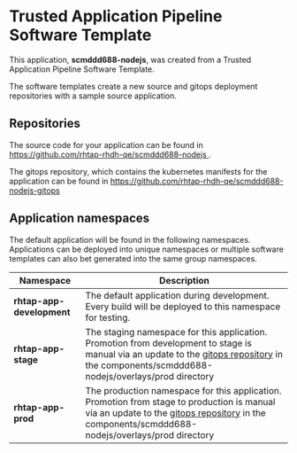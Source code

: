# Trusted Application Pipeline Software Template

This application, **scmddd688-nodejs**, was created from a Trusted Application Pipeline Software Template.

The software templates create a new source and gitops deployment repositories with a sample source application. 

## Repositories

The source code for your application can be found in [https://github.com/rhtap-rhdh-qe/scmddd688-nodejs ](https://github.com/rhtap-rhdh-qe/scmddd688-nodejs ).
 
The gitops repository, which contains the kubernetes manifests for the application can be found in 
[https://github.com/rhtap-rhdh-qe/scmddd688-nodejs-gitops ](https://github.com/rhtap-rhdh-qe/scmddd688-nodejs-gitops ) 

## Application namespaces 

The default application will be found in the following namespaces. Applications can be deployed into unique namespaces or multiple software templates can also bet generated into the same group namespaces.  

|  Namespace   |  Description   |  
| -------- | -------- |   
| **rhtap-app-development** | The default application during development. Every build will be deployed to this namespace for testing. | 
| **rhtap-app-stage** | The staging namespace for this application. Promotion from development to stage is manual via an update to the [gitops repository](https://github.com/rhtap-rhdh-qe/scmddd688-nodejs-gitops ) in the components/scmddd688-nodejs/overlays/prod directory |  
| **rhtap-app-prod** | The production namespace for this application. Promotion from stage to production is manual via an update to the [gitops repository](https://github.com/rhtap-rhdh-qe/scmddd688-nodejs-gitops ) in the components/scmddd688-nodejs/overlays/prod directory | 
